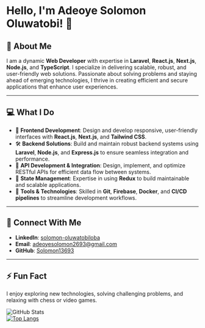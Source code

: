 # Hello, I'm Adeoye Solomon Oluwatobi! 👋

## 🚀 About Me  
I am a dynamic **Web Developer** with expertise in **Laravel**, **React.js**, **Next.js**, **Node.js**, and **TypeScript**. I specialize in delivering scalable, robust, and user-friendly web solutions. Passionate about solving problems and staying ahead of emerging technologies, I thrive in creating efficient and secure applications that enhance user experiences.

---

## 💻 What I Do  

- 🌟 **Frontend Development**: Design and develop responsive, user-friendly interfaces with **React.js**, **Next.js**, and **Tailwind CSS**.  
- 🛠️ **Backend Solutions**: Build and maintain robust backend systems using **Laravel**, **Node.js**, and **Express.js** to ensure seamless integration and performance.  
- 🔄 **API Development & Integration**: Design, implement, and optimize RESTful APIs for efficient data flow between systems.  
- 🚀 **State Management**: Expertise in using **Redux** to build maintainable and scalable applications.  
- 🔧 **Tools & Technologies**: Skilled in **Git**, **Firebase**, **Docker**, and **CI/CD pipelines** to streamline development workflows.  

---

## 🤝 Connect With Me  

- **LinkedIn**: [solomon-oluwatobiloba](https://www.linkedin.com/in/solomon-oluwatobiloba-094650219)  
- **Email**: [adeoyesolomon2693@gmail.com](mailto:adeoyesolomon2693@gmail.com)  
- **GitHub**: [Solomon13693](https://github.com/Solomon13693)  

---

## ⚡ Fun Fact  
I enjoy exploring new technologies, solving challenging problems, and relaxing with chess or video games.

![GitHub Stats](https://github-readme-stats.vercel.app/api?username=Solomon13693&show_icons=true&theme=radical)  
[![Top Langs](https://github-readme-stats.vercel.app/api/top-langs/?username=Solomon13693&layout=compact)](https://github.com/anuraghazra/github-readme-stats)
